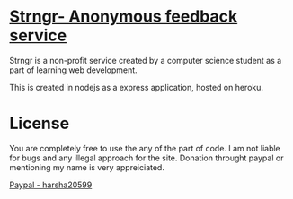 # [Strngr- Anonymous feedback service](https://strngr.herokuapp.com)
Strngr is a non-profit service created by a computer science student as a part of learning web development. 

This is created in nodejs as a express application, hosted on heroku.

# License
You are completely free to use the any of the part of code. I am not liable for bugs and any illegal approach for the site. 
Donation throught paypal or mentioning my name is very appreiciated.

[Paypal - harsha20599](paypal.com/harsha20599)
